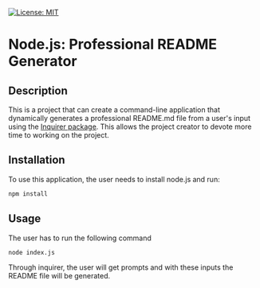 [![License: MIT](https://img.shields.io/badge/License-MIT-yellow.svg)](https://opensource.org/licenses/MIT)

# Node.js: Professional README Generator

## Description

This is a project that can create a command-line application that dynamically generates a professional README.md file from a user's input using the [Inquirer package](https://www.npmjs.com/package/inquirer).
This allows the project creator to devote more time to working on the project.

## Installation

To use this application, the user needs to install node.js and run: 
```bash
npm install
```

## Usage

The user has to run the following command
```bash
node index.js
```

Through inquirer, the user will get prompts and with these inputs the README file will be generated.
